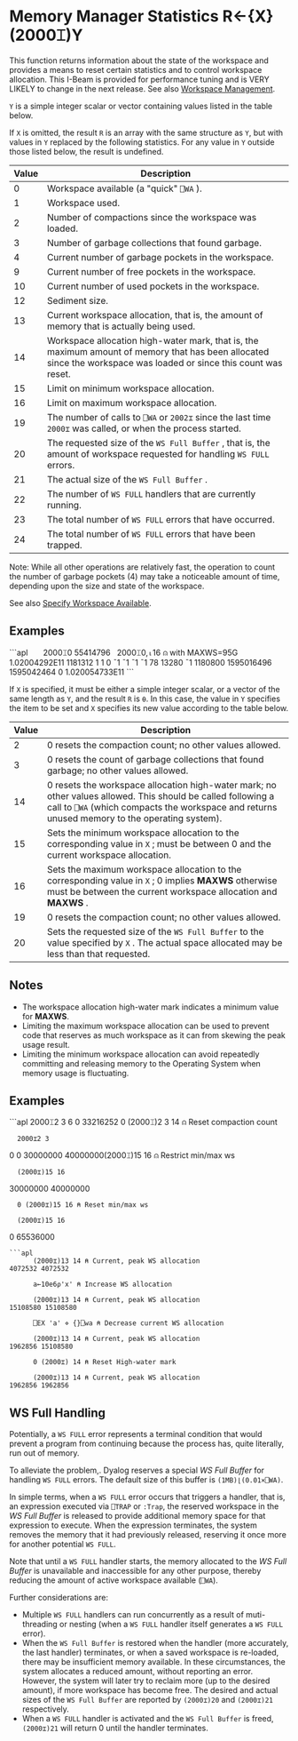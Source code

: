 <h1 class="heading"><span class="name">Memory Manager Statistics</span> <span class="command">R←{X}(2000⌶)Y</span></h1>

This function returns information about the state of the workspace and provides a means to reset certain statistics and to control workspace allocation. This I-Beam is provided for performance tuning and is VERY LIKELY to change in the next release. See also [Workspace Management](https://help.dyalog.com/19.0/index.htm#UserGuide/Installation%20and%20Configuration/Workspace%20Management.htm).

`Y` is a simple integer scalar or vector containing values listed in the table below.

If `X` is omitted, the result `R` is an array with the same structure as `Y`, but with values in `Y` replaced by the following statistics.  For any value in `Y` outside those listed below, the result is undefined.

|Value|Description                                                                                                                                                      |
|-----|-----------------------------------------------------------------------------------------------------------------------------------------------------------------|
|0    |Workspace available (a "quick" `⎕WA` ).                                                                                                                          |
|1    |Workspace used.                                                                                                                                                  |
|2    |Number of compactions since the workspace was loaded.                                                                                                            |
|3    |Number of garbage collections that found garbage.                                                                                                                |
|4    |Current number of garbage pockets in the workspace.                                                                                                              |
|9    |Current number of free pockets in the workspace.                                                                                                                 |
|10   |Current number of used pockets in the workspace.                                                                                                                 |
|12   |Sediment size.                                                                                                                                                   |
|13   |Current workspace allocation, that is, the amount of memory that is actually being used.                                                                         |
|14   |Workspace allocation high-water mark, that is, the maximum amount of memory that has been allocated since the workspace was loaded or since this count was reset.|
|15   |Limit on minimum workspace allocation.                                                                                                                           |
|16   |Limit on maximum workspace allocation.                                                                                                                           |
|19   |The number of calls to `⎕WA` or `2002⌶` since the last time `2000⌶` was called, or when the process started.                                                     |
|20   |The requested size of the `WS Full Buffer` , that is, the amount of workspace requested for handling `WS FULL` errors.                                           |
|21   |The actual size of the `WS Full Buffer` .                                                                                                                        |
|22   |The number of `WS FULL` handlers that are currently running.                                                                                                     |
|23   |The total number of `WS FULL` errors that have occurred.                                                                                                         |
|24   |The total number of `WS FULL` errors that have been trapped.                                                                                                     |

Note: While all other operations are relatively fast, the operation to count the number of garbage pockets (4) may take a noticeable amount of time, depending upon the size and state of the workspace.

See also [Specify Workspace Available](https://help.dyalog.com/19.0/index.htm#Language/I%20Beam%20Functions/Specify%20Workspace%20Available.htm).

<h2 class="example">Examples</h2>
```apl
      2000⌶0
55414796
      2000⌶0,⍳16   ⍝ with MAXWS=95G
1.02004292E11 1181312 1 1 0 ¯1 ¯1 ¯1 ¯1 78 13280 ¯1 1180800 1595016496 1595042464 0 1.020054733E11
```

If `X` is specified, it must be either a simple integer scalar, or a vector of the same length as `Y`, and the result `R` is `⍬`. In this case, the value in `Y` specifies the item to be set and `X` specifies its new value according to the table below.

|Value|Description|
|---|---|
|2|0 resets the compaction count; no other values allowed.|
|3|0 resets the count of garbage collections that found garbage; no other values allowed.|
|14|0 resets the workspace allocation high-water mark; no other values allowed. This should be called following a call to `⎕WA` (which compacts the workspace and returns unused memory to the operating system).|
|15|Sets the minimum workspace allocation to the corresponding value in `X` ; must be between 0 and the current workspace allocation.|
|16|Sets the maximum workspace allocation to the corresponding value in `X` ; 0 implies **MAXWS** otherwise must be between the current workspace allocation and **MAXWS** .|
|19|0 resets the compaction count; no other values allowed.|
|20|Sets the requested size of the `WS Full Buffer` to the value specified by `X` . The actual space allocated may be less than that requested.|

## Notes

- The workspace allocation high-water mark indicates a minimum value for **MAXWS**.
- Limiting the maximum workspace allocation can be used to prevent code that reserves as much workspace as it can from skewing the peak usage result.
- Limiting the minimum workspace allocation can avoid repeatedly committing and releasing memory to the Operating System when memory usage is fluctuating.

<h2 class="example">Examples</h2>
```apl
      2000⌶2 3
6 0 33216252
      0 (2000⌶)2 3 14 ⍝ Reset compaction count

      2000⌶2 3
0 0
      30000000 40000000(2000⌶)15 16 ⍝ Restrict min/max ws

      (2000⌶)15 16
30000000 40000000

      0 (2000⌶)15 16 ⍝ Reset min/max ws

      (2000⌶)15 16
0 65536000

```
```apl
      (2000⌶)13 14 ⍝ Current, peak WS allocation
4072532 4072532

      a←10e6⍴'x' ⍝ Increase WS allocation

      (2000⌶)13 14 ⍝ Current, peak WS allocation
15108580 15108580

      ⎕EX 'a' ⋄ {}⎕wa ⍝ Decrease current WS allocation

      (2000⌶)13 14 ⍝ Current, peak WS allocation
1962856 15108580

      0 (2000⌶) 14 ⍝ Reset High-water mark

      (2000⌶)13 14 ⍝ Current, peak WS allocation
1962856 1962856
```

## WS Full Handling

Potentially, a `WS FULL` error represents a terminal condition that would prevent a program from continuing because the process has, quite literally, run out of memory.

To alleviate the problem,. Dyalog reserves a special *WS Full Buffer* for handling `WS FULL` errors. The default size of this buffer is `(1MB)⌊(0.01×⎕WA)`.

In simple terms, when a `WS FULL` error occurs that triggers a handler, that is, an expression executed via `⎕TRAP` or `:Trap`,  the reserved workspace in the *WS Full Buffer* is released to provide additional memory space for that expression to execute. When the expression terminates, the system removes the memory that it had previously released, reserving it once more for another potential `WS FULL`.

Note that until a `WS FULL` handler starts, the memory allocated to the *WS Full Buffer* is unavailable and inaccessible for any other purpose, thereby reducing the amount of active workspace available (`⎕WA`).

Further considerations are:

- Multiple `WS FULL` handlers can run concurrently as a result of muti-threading or nesting (when a `WS FULL` handler itself generates a `WS FULL` error).
- When the `WS Full Buffer` is restored when the handler (more accurately, the last handler) terminates, or when a saved workspace is re-loaded, there may be insufficient memory available. In these circumstances, the system allocates a reduced amount, without reporting an error. However, the system will later try to reclaim more (up to the desired amount), if more workspace has become free. The desired and actual sizes of the `WS Full Buffer` are reported by `(2000⌶)20` and `(2000⌶)21` respectively.
- When a `WS FULL` handler is activated and the `WS Full Buffer` is freed, `(2000⌶)21` will return 0 until the handler terminates.
